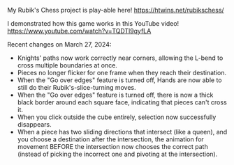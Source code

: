 My Rubik's Chess project is play-able here! https://htwins.net/rubikschess/

I demonstrated how this game works in this YouTube video! https://www.youtube.com/watch?v=TQDTl9qyfLA

Recent changes on March 27, 2024:
- Knights' paths now work correctly near corners, allowing the L-bend to cross multiple boundaries at once.
- Pieces no longer flicker for one frame when they reach their destination.
- When the "Go over edges" feature is turned off, Hands are now able to still do their Rubik's-slice-turning moves.
- When the "Go over edges" feature is turned off, there is now a thick black border around each square face, indicating that pieces can't cross it.
- When you click outside the cube entirely, selection now successfully disappears.
- When a piece has two sliding directions that intersect (like a queen), and you choose a destination after the intersection, the animation for movement BEFORE the intersection now chooses the correct path (instead of picking the incorrect one and pivoting at the intersection).
